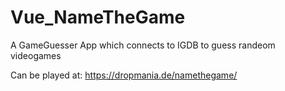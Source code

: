 # Vue_NameTheGame
A GameGuesser App which connects to IGDB to guess randeom videogames

Can be played at:
https://dropmania.de/namethegame/
